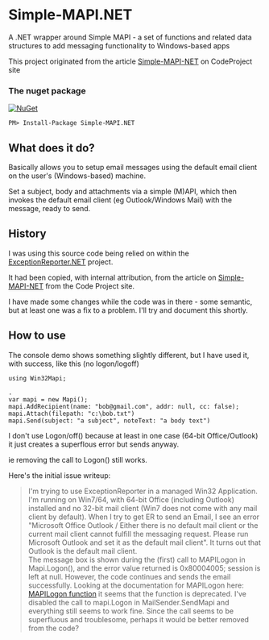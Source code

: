 # Simple-MAPI.NET
A .NET wrapper around Simple MAPI - a set of functions and related data structures to add messaging functionality to Windows-based apps

This project originated from the article [Simple-MAPI-NET](https://www.codeproject.com/Articles/2048/Simple-MAPI-NET) on CodeProject site

### The nuget package
 [![NuGet](https://img.shields.io/nuget/v/Simple-MAPI.NET.svg)](https://www.nuget.org/packages/Simple-MAPI.NET/)
```
PM> Install-Package Simple-MAPI.NET
```

## What does it do?

Basically allows you to setup email messages using the default email client on the user's (Windows-based) machine. 

Set a subject, body and attachments via a simple (M)API, which then invokes the default email client (eg Outlook/Windows Mail) with the message, ready to send.

## History

I was using this source code being relied on within the [ExceptionReporter.NET](https://github.com/PandaWood/ExceptionReporter.NET) project.

It had been copied, with internal attribution, from the article on [Simple-MAPI-NET](https://www.codeproject.com/Articles/2048/Simple-MAPI-NET) from the Code Project site.

I have made some changes while the code was in there - some semantic, but at least one was a fix to a problem. I'll try and document this shortly.

## How to use

The console demo shows something slightly different, but I have used it, with success, like this (no logon/logoff)
```
using Win32Mapi;

.
var mapi = new Mapi();
mapi.AddRecipient(name: "bob@gmail.com", addr: null, cc: false);
mapi.Attach(filepath: "c:\bob.txt")
mapi.Send(subject: "a subject", noteText: "a body text")
```

I don't use Logon/off() because at least in one case (64-bit Office/Outlook) it just creates a superflous error but sends anyway.

ie removing the call to Logon() still works.

Here's the initial issue writeup:

> I'm trying to use ExceptionReporter in a managed Win32 Application.  
> I'm running on Win7/64, with 64-bit Office (including Outlook) installed and no 32-bit mail client (Win7 does not come with any mail client by default).
> When I try to get ER to send an Email, I see an error "Microsoft Office Outlook / Either there is no default mail client or the current mail client cannot fulfill the messaging request. Please run Microsoft Outlook and set it as the default mail client". 
> It turns out that Outlook is the default mail client.  
> The message box is shown during the (first) call to MAPILogon in Mapi.Logon(), and the error value returned is 0x80004005; session is left at null.  However, the code continues and sends the email successfully.  Looking at the documentation for MAPILogon here: [MAPILogon function](http://msdn.microsoft.com/en-us/library/windows/desktop/dd296726(v=vs.85).aspx)
> it seems that the function is deprecated.
> I've disabled the call to mapi.Logon in MailSender.SendMapi and everything still seems to work fine.  Since the call seems to be superfluous and troublesome, perhaps it would be better removed from the code?
